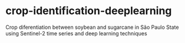 # crop-identification-deeplearning
Crop diferentiation between soybean and sugarcane in São Paulo State using Sentinel-2 time series and deep learning techniques
